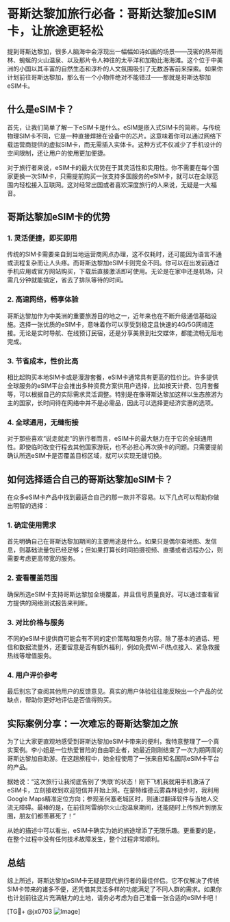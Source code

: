 # 哥斯达黎加旅行必备：哥斯达黎加eSIM卡，让旅途更轻松

提到哥斯达黎加，很多人脑海中会浮现出一幅幅如诗如画的场景——茂密的热带雨林、蜿蜒的火山温泉、以及那片令人神往的太平洋和加勒比海海滩。这个位于中美洲的小国以其丰富的自然生态和淳朴的人文氛围吸引了无数游客前来探索。如果你计划前往哥斯达黎加，那么有一个小物件绝对不能错过——那就是哥斯达黎加eSIM卡。

## 什么是eSIM卡？

首先，让我们简单了解一下eSIM卡是什么。eSIM是嵌入式SIM卡的简称，与传统物理SIM卡不同，它是一种直接焊接在设备中的芯片。这意味着你可以通过网络下载运营商提供的虚拟SIM卡，而无需插入实体卡。这种方式不仅减少了手机设计的空间限制，还让用户的使用更加便捷。

对于旅行者来说，eSIM卡的最大优势在于其灵活性和实用性。你不需要在每个国家更换一次SIM卡，只需提前购买一张支持多国服务的eSIM卡，就可以在全球范围内轻松接入互联网。这对经常出国或者喜欢深度旅行的人来说，无疑是一大福音。

## 哥斯达黎加eSIM卡的优势

### 1. 灵活便捷，即买即用

传统的SIM卡需要亲自到当地运营商网点办理，这不仅耗时，还可能因为语言不通或流程复杂而让人头疼。而哥斯达黎加eSIM卡则完全不同。你可以在出发前通过手机应用或官方网站购买，下载后直接激活即可使用。无论是在家中还是机场，只需几分钟就能搞定，省去了排队等待的时间。

### 2. 高速网络，畅享体验

哥斯达黎加作为中美洲的重要旅游目的地之一，近年来也在不断升级通信基础设施。选择一张优质的eSIM卡，意味着你可以享受到稳定且快速的4G/5G网络连接。无论是实时导航、在线预订民宿，还是分享美景到社交媒体，都能流畅无阻地完成。

### 3. 节省成本，性价比高

相比起购买本地SIM卡或是漫游套餐，eSIM卡通常具有更高的性价比。许多提供全球服务的eSIM平台会推出多种资费方案供用户选择，比如按天计费、包月套餐等，可以根据自己的实际需求灵活调整。特别是在像哥斯达黎加这样以生态旅游为主的国家，长时间待在网络中并不是必需品，因此可以选择更经济实惠的选项。

### 4. 全球通用，无缝衔接

对于那些喜欢“说走就走”的旅行者而言，eSIM卡的最大魅力在于它的全球通用性。即使临时改变行程去其他国家游玩，也不必担心再次换卡的问题。只需要提前确认所选eSIM卡是否覆盖目标区域，就可以实现无缝切换。

## 如何选择适合自己的哥斯达黎加eSIM卡？

在众多eSIM卡产品中找到最适合自己的那一款并不容易。以下几点可以帮助你做出明智的选择：

### 1. 确定使用需求

首先明确自己在哥斯达黎加期间的主要用途是什么。如果只是偶尔查地图、发信息，则基础流量包已经足够；但如果打算长时间拍摄视频、直播或者远程办公，则需要考虑更高带宽的服务。

### 2. 查看覆盖范围

确保所选eSIM卡支持哥斯达黎加全境覆盖，并且信号质量良好。可以通过查看官方提供的网络测试报告来判断。

### 3. 对比价格与服务

不同的eSIM卡提供商可能会有不同的定价策略和服务内容。除了基本的通话、短信和数据流量外，还要留意是否有额外福利，例如免费Wi-Fi热点接入、紧急救援热线等增值服务。

### 4. 用户评价参考

最后别忘了查阅其他用户的反馈意见。真实的用户体验往往能反映出一个产品的优缺点，帮助你更好地评估是否值得购买。

## 实际案例分享：一次难忘的哥斯达黎加之旅

为了让大家更直观地感受到哥斯达黎加eSIM卡带来的便利，我特意整理了一个真实案例。李小姐是一位热爱冒险的自由职业者，她最近刚刚结束了一次为期两周的哥斯达黎加自助游。在这趟旅程中，她全程使用了一张来自知名国际eSIM卡平台的产品。

据她说：“这次旅行让我彻底告别了‘失联’的状态！刚下飞机我就用手机激活了eSIM卡，立刻接收到欢迎短信并开始上网。在蒙特维德云雾森林徒步时，我利用Google Maps精准定位方向；参观圣何塞老城区时，则通过翻译软件与当地人交流无障碍。最棒的是，在前往阿雷纳尔火山泡温泉期间，还能随时上传照片到朋友圈，朋友们都羡慕死了！”

从她的描述中可以看出，eSIM卡确实为她的旅途增添了无限乐趣。更重要的是，在整个过程中没有任何技术故障发生，整个过程非常顺利。

## 总结

综上所述，哥斯达黎加eSIM卡无疑是现代旅行者的最佳伴侣。它不仅解决了传统SIM卡带来的诸多不便，还凭借其灵活多样的功能满足了不同人群的需求。如果你也计划前往这片充满魅力的土地，请务必考虑为自己准备一张合适的eSIM卡吧！

[TG💪+ @jx0703 ![Image](https://github.com/user-attachments/assets/dbca1d08-cadb-493c-b0ec-ad6f7a83f270)]